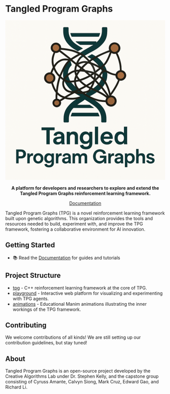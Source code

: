 # Tangled Program Graphs

<p align="center">
  <img src="assets/logo.png" alt="TPG Logo" />
</p>

<p align="center">
  <strong>A platform for developers and researchers to explore and extend the Tangled Program Graphs reinforcement learning framework.</strong>
</p>

<p align="center">
  <a href="#">Documentation</a>
</p>

Tangled Program Graphs (TPG) is a novel reinforcement learning framework built upon genetic algorithms. This organization provides the tools and resources needed to build, experiment with, and improve the TPG framework, fostering a collaborative environment for AI innovation.

## Getting Started

- 📚 Read the [Documentation]() for guides and tutorials

## Project Structure

- [tpg](https://github.com/TangledProgramGraphs/tpg) - C++ reinforcement learning framework at the core of TPG.
- [playground](https://github.com/TangledProgramGraphs/playground) - Interactive web platform for visualizing and experimenting with TPG agents.
- [animations](https://github.com/TangledProgramGraphs/animations) - Educational Manim animations illustrating the inner workings of the TPG framework.

## Contributing

We welcome contributions of all kinds! We are still setting up our contribution guidelines, but stay tuned!

## About

Tangled Program Graphs is an open-source project developed by the Creative Algorithms Lab under Dr. Stephen Kelly, and the capstone group consisting of Cyruss Amante, Calvyn Siong, Mark Cruz, Edward Gao, and Richard Li.
